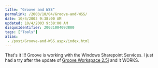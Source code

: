 ```yaml
---
title: "Groove and WSS"
permalink: /2003/10/04/Groove-and-WSS/
date: 10/4/2003 9:38:00 AM
updated: 10/4/2003 9:38:00 AM
disqusIdentifier: 20031004093800
tags: ["Tools"]
alias:
 - /post/Groove-and-WSS.aspx/index.html
---
```

That's it !!! Groove is working with the Windows Sharepoint Services. I just had a try after the update of [Groove Workspace 2.5i](http://www.groove.net/downloads/update/) and it WORKS.
